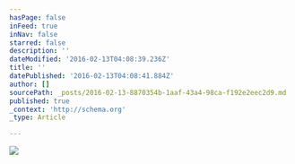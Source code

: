 ```yaml
---
hasPage: false
inFeed: true
inNav: false
starred: false
description: ''
dateModified: '2016-02-13T04:08:39.236Z'
title: ''
datePublished: '2016-02-13T04:08:41.884Z'
author: []
sourcePath: _posts/2016-02-13-8870354b-1aaf-43a4-98ca-f192e2eec2d9.md
published: true
_context: 'http://schema.org'
_type: Article

---
```

![](https://the-grid-user-content.s3-us-west-2.amazonaws.com/74c9681b-87e6-4410-b3f8-48161005128d.jpg)